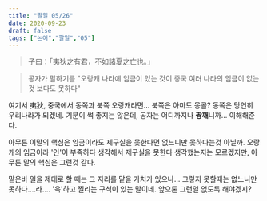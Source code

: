 ```yaml
---
title: "팔일 05/26"
date: 2020-09-23
draft: false
tags: ["논어","팔일","05"]
---
```


> 子曰：「夷狄之有君，不如諸夏之亡也。」

> 공자가 말하기를 "오랑캐 나라에 임금이 있는 것이
> 중국 여러 나라의 임금이 없는 것 보다도 못하다"

여기서 夷狄, 중국에서 동쪽과 북쪽 오랑캐라면...
북쪽은 아마도 몽골? 동쪽은 당연히 우리나라가 되겠네.
기분이 썩 좋지는 않은데, 공자는 어디까지나 **짱깨**니까... 이해해준다.

아무튼 이말의 핵심은 임금이라도 제구실을 못한다면
없느니만 못하다는것 아닐까.
오랑캐의 임금이라 '인'이 부족하다 생각해서
제구실을 못한다 생각했는지는 모르겠지만,
아무튼 말의 핵심은 그런것 같다.

맡은바 일을 제대로 할 때는 그 자리를 맡을 가치가 있으나...
그렇지 못할때는 없느니만 못하다....라....
'윽'하고 찔리는 구석이 있는 말이네.
앞으론 그런일 없도록 해야겠지?
